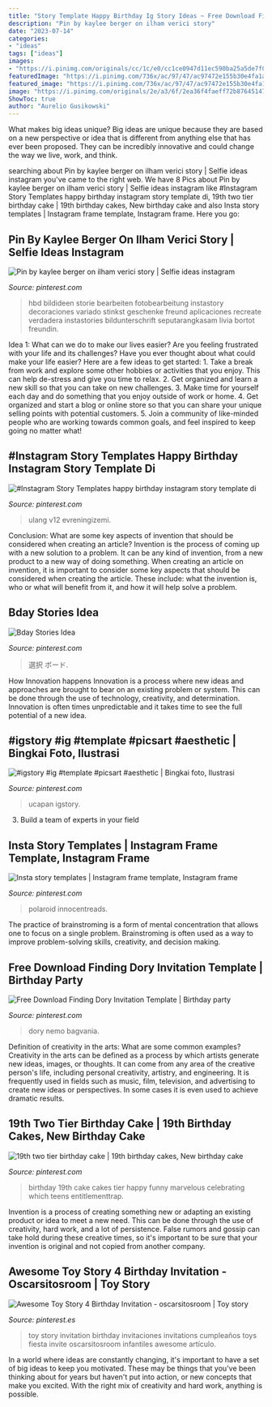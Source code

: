 ```yaml
---
title: "Story Template Happy Birthday Ig Story Ideas ~ Free Download Finding Dory Invitation Template"
description: "Pin by kaylee berger on ilham verici story"
date: "2023-07-14"
categories:
- "ideas"
tags: ["ideas"]
images:
- "https://i.pinimg.com/originals/cc/1c/e0/cc1ce0947d11ec590ba25a5de7f0922a.jpg"
featuredImage: "https://i.pinimg.com/736x/ac/97/47/ac97472e155b30e4fa1a7299fb916079.jpg"
featured_image: "https://i.pinimg.com/736x/ac/97/47/ac97472e155b30e4fa1a7299fb916079.jpg"
image: "https://i.pinimg.com/originals/2e/a3/6f/2ea36f4faeff72b876451471bd43f963.jpg"
ShowToc: true
author: "Aurelio Gusikowski"
---
```



What makes big ideas unique?
Big ideas are unique because they are based on a new perspective or idea that is different from anything else that has ever been proposed. They can be incredibly innovative and could change the way we live, work, and think.

	

		
searching about Pin by kaylee berger on ilham verici story | Selfie ideas instagram you've came to the right web. We have 8 Pics about Pin by kaylee berger on ilham verici story | Selfie ideas instagram like #Instagram Story Templates happy birthday instagram story template di, 19th two tier birthday cake | 19th birthday cakes, New birthday cake and also Insta story templates | Instagram frame template, Instagram frame. Here you go:
		
    
## Pin By Kaylee Berger On Ilham Verici Story | Selfie Ideas Instagram

<img loading=lazy src="https://i.pinimg.com/originals/2e/a3/6f/2ea36f4faeff72b876451471bd43f963.jpg" onerror="this.onerror=null;this.src='https://tse1.mm.bing.net/th?id=OIP.6Up1d0oT_fH4Nk5JNlTyPQHaNK&amp;pid=15.1';" alt="Pin by kaylee berger on ilham verici story | Selfie ideas instagram">

_Source: pinterest.com_

>hbd bildideen storie bearbeiten fotobearbeitung instastory decoraciones variado stinkst geschenke freund aplicaciones recreate verdadera instastories bildunterschrift seputarangkasam livia bortot freundin. 

	

Idea 1: What can we do to make our lives easier?
Are you feeling frustrated with your life and its challenges? Have you ever thought about what could make your life easier? Here are a few ideas to get started: 1. Take a break from work and explore some other hobbies or activities that you enjoy. This can help de-stress and give you time to relax. 2. Get organized and learn a new skill so that you can take on new challenges. 3. Make time for yourself each day and do something that you enjoy outside of work or home. 4. Get organized and start a blog or online store so that you can share your unique selling points with potential customers. 5. Join a community of like-minded people who are working towards common goals, and feel inspired to keep going no matter what! 
    
## #Instagram Story Templates Happy Birthday Instagram Story Template Di

<img loading=lazy src="https://i.pinimg.com/736x/12/b0/74/12b0745ff037d8b3a9acf8618b44f681.jpg" onerror="this.onerror=null;this.src='https://tse2.mm.bing.net/th?id=OIP.82kIQxJfZxoF4-3GZlzKBgHaNK&amp;pid=15.1';" alt="#Instagram Story Templates happy birthday instagram story template di">

_Source: pinterest.com_

>ulang v12 evreningizemi. 

	

Conclusion: What are some key aspects of invention that should be considered when creating an article?
Invention is the process of coming up with a new solution to a problem. It can be any kind of invention, from a new product to a new way of doing something. When creating an article on invention, it is important to consider some key aspects that should be considered when creating the article. These include: what the invention is, who or what will benefit from it, and how it will help solve a problem.

    
## Bday Stories Idea

<img loading=lazy src="https://i.pinimg.com/736x/ac/97/47/ac97472e155b30e4fa1a7299fb916079.jpg" onerror="this.onerror=null;this.src='https://tse2.mm.bing.net/th?id=OIP.YoZMVRqJjf7kI63C90wm0gHaPO&amp;pid=15.1';" alt="Bday Stories Idea">

_Source: pinterest.com_

>選択 ボード. 

	

How Innovation happens
Innovation is a process where new ideas and approaches are brought to bear on an existing problem or system. This can be done through the use of technology, creativity, and determination. Innovation is often times unpredictable and it takes time to see the full potential of a new idea.

    
## #igstory #ig #template #picsart #aesthetic | Bingkai Foto, Ilustrasi

<img loading=lazy src="https://i.pinimg.com/originals/93/a3/da/93a3daf92a4abcd6be0ec3e38db3ea26.jpg" onerror="this.onerror=null;this.src='https://tse4.mm.bing.net/th?id=OIP.rOQbOl8PAYqOLdGQsrMKVgHaNK&amp;pid=15.1';" alt="#igstory #ig #template #picsart #aesthetic | Bingkai foto, Ilustrasi">

_Source: pinterest.com_

>ucapan igstory. 

	

3. Build a team of experts in your field 

    
## Insta Story Templates | Instagram Frame Template, Instagram Frame

<img loading=lazy src="https://i.pinimg.com/originals/4f/22/07/4f2207386b885346f8363da03370f2ab.jpg" onerror="this.onerror=null;this.src='https://tse1.mm.bing.net/th?id=OIP.JBPTvS2bFQZ_roSvpNoiOQHaNN&amp;pid=15.1';" alt="Insta story templates | Instagram frame template, Instagram frame">

_Source: pinterest.com_

>polaroid innocentreads. 

	

The practice of brainstroming is a form of mental concentration that allows one to focus on a single problem. Brainstroming is often used as a way to improve problem-solving skills, creativity, and decision making.

    
## Free Download Finding Dory Invitation Template | Birthday Party

<img loading=lazy src="https://i.pinimg.com/originals/cc/1c/e0/cc1ce0947d11ec590ba25a5de7f0922a.jpg" onerror="this.onerror=null;this.src='https://tse4.mm.bing.net/th?id=OIP.59uqbD_h7uZzGe8Od8HE8QHaFS&amp;pid=15.1';" alt="Free Download Finding Dory Invitation Template | Birthday party">

_Source: pinterest.com_

>dory nemo bagvania. 

	

Definition of creativity in the arts: What are some common examples?
Creativity in the arts can be defined as a process by which artists generate new ideas, images, or thoughts. It can come from any area of the creative person's life, including personal creativity, artistry, and engineering. It is frequently used in fields such as music, film, television, and advertising to create new ideas or perspectives. In some cases it is even used to achieve dramatic results.

    
## 19th Two Tier Birthday Cake | 19th Birthday Cakes, New Birthday Cake

<img loading=lazy src="https://i.pinimg.com/736x/46/90/9e/46909ebfe2d1b5bf046398c2e3401cb2--th-birthday-cakes--birthday.jpg" onerror="this.onerror=null;this.src='https://tse2.mm.bing.net/th?id=OIP.Sg597JhBwTpa2CmjxL82pQDhEs&amp;pid=15.1';" alt="19th two tier birthday cake | 19th birthday cakes, New birthday cake">

_Source: pinterest.com_

>birthday 19th cake cakes tier happy funny marvelous celebrating which teens entitlementtrap. 

	

Invention is a process of creating something new or adapting an existing product or idea to meet a new need. This can be done through the use of creativity, hard work, and a lot of persistence. False rumors and gossip can take hold during these creative times, so it's important to be sure that your invention is original and not copied from another company.

    
## Awesome Toy Story 4 Birthday Invitation - Oscarsitosroom | Toy Story

<img loading=lazy src="https://i.pinimg.com/736x/20/43/26/204326bcb2937f359cf77093c95d1ea7.jpg" onerror="this.onerror=null;this.src='https://tse1.mm.bing.net/th?id=OIP._uoBxidZwwpkF8IlNTk0twHaKX&amp;pid=15.1';" alt="Awesome Toy Story 4 Birthday Invitation - oscarsitosroom | Toy story">

_Source: pinterest.es_

>toy story invitation birthday invitaciones invitations cumpleaños toys fiesta invite oscarsitosroom infantiles awesome artículo. 

	

In a world where ideas are constantly changing, it's important to have a set of big ideas to keep you motivated. These may be things that you've been thinking about for years but haven't put into action, or new concepts that make you excited. With the right mix of creativity and hard work, anything is possible.

